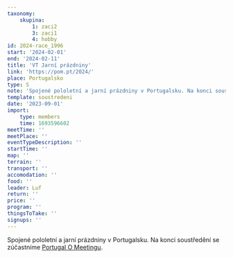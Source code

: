 ```yaml
---
taxonomy:
    skupina:
        1: zaci2
        3: zaci1
        4: hobby
id: 2024-race_1996
start: '2024-02-01'
end: '2024-02-11'
title: 'VT Jarní prázdniny'
link: 'https://pom.pt/2024/'
place: Portugalsko
type: S
note: 'Spojené pololetní a jarní prázdniny v Portugalsku. Na konci soustředění se zúčastníme [Portugal O Meetingu](http://pom.pt/2024/).'
template: soustredeni
date: '2023-09-01'
import:
    type: members
    time: 1693596602
meetTime: ''
meetPlace: ''
eventTypeDescription: ''
startTime: ''
map: ''
terrain: ''
transport: ''
accomodation: ''
food: ''
leader: Luf
return: ''
price: ''
program: ''
thingsToTake: ''
signups: ''
---
```


Spojené pololetní a jarní prázdniny v Portugalsku. Na konci soustředění se zúčastníme [Portugal O Meetingu](http://pom.pt/2024/).
